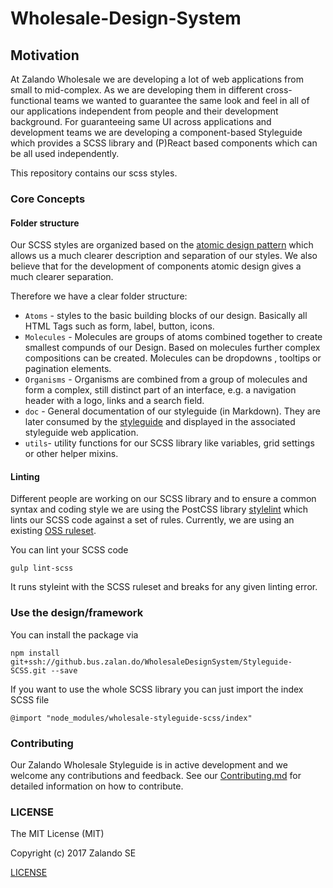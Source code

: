 # Wholesale-Design-System

## Motivation

At Zalando Wholesale we are developing a lot of web applications from small to mid-complex. As we are developing them in different cross-functional teams we wanted to guarantee the same look and feel in all of our applications independent from people and their development background. For guaranteeing same UI across applications and development teams we are developing a component-based Styleguide which provides a SCSS library and (P)React based components which can be all used independently.

This repository contains our scss styles. 

### Core Concepts

#### Folder structure

Our SCSS styles are organized based on the [atomic design pattern](http://bradfrost.com/blog/post/atomic-web-design/) which allows us a much clearer description and separation of our styles. We also believe that for the development of components atomic design gives a much clearer separation.

Therefore we have a clear folder structure:

- `Atoms` - styles to the basic building blocks of our design. Basically all HTML Tags such as form, label, button, icons.
- `Molecules` - Molecules are groups of atoms combined together to create smallest compunds of our Design. Based on molecules further complex compositions can be created. Molecules can be dropdowns , tooltips or pagination elements.
- `Organisms` - Organisms are combined from a group of molecules and form a complex, still distinct part of an interface, e.g. a navigation header with a logo, links and a search field. 
- `doc` - General documentation of our styleguide (in Markdown). They are later consumed by the [styleguide](https://github.com/wholesale-design-system/styleguide) and displayed in the associated styleguide web application.
- `utils`- utility functions for our SCSS library like variables, grid settings or other helper mixins.

#### Linting

Different people are working on our SCSS library and to ensure a common syntax and coding style we are using the PostCSS library [stylelint](https://github.com/stylelint/stylelint) which lints our SCSS code against a set of rules. Currently, we are using an existing [OSS ruleset](https://github.com/bjankord/stylelint-config-sass-guidelines). 

You can lint your SCSS code 

`gulp lint-scss`

It runs styleint with the SCSS ruleset and breaks for any given linting error.

### Use the design/framework

You can install the package via

`npm install git+ssh://github.bus.zalan.do/WholesaleDesignSystem/Styleguide-SCSS.git --save`

If you want to use the whole SCSS library you can just import the index SCSS file 

`@import "node_modules/wholesale-styleguide-scss/index"`

### Contributing

Our Zalando Wholesale Styleguide is in active development and we welcome any contributions and feedback. See our [Contributing.md](Contributing.md) for detailed information on how to contribute.

### LICENSE

The MIT License (MIT)

Copyright (c) 2017 Zalando SE

[LICENSE](LICENSE)